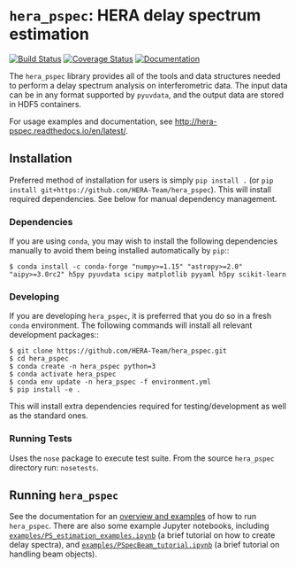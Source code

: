 # ``hera_pspec``: HERA delay spectrum estimation

[![Build Status](https://travis-ci.org/HERA-Team/hera_pspec.svg?branch=master)](https://travis-ci.org/HERA-Team/hera_pspec)
[![Coverage Status](https://coveralls.io/repos/github/HERA-Team/hera_pspec/badge.svg?branch=master)](https://coveralls.io/github/HERA-Team/hera_pspec?branch=master)
[![Documentation](https://readthedocs.org/projects/hera-pspec/badge/?version=latest)](https://readthedocs.org/projects/hera-pspec/badge/?version=latest)

The ``hera_pspec`` library provides all of the tools and data structures needed to perform a delay spectrum analysis on interferometric data. The input data can be in any format supported by ``pyuvdata``, and the output data are stored in HDF5 containers.

For usage examples and documentation, see http://hera-pspec.readthedocs.io/en/latest/.

## Installation
Preferred method of installation for users is simply `pip install .`
(or `pip install git+https://github.com/HERA-Team/hera_pspec`). This will install 
required dependencies. See below for manual dependency management.
 
### Dependencies
If you are using `conda`, you may wish to install the following dependencies manually
to avoid them being installed automatically by `pip`::

    $ conda install -c conda-forge "numpy>=1.15" "astropy>=2.0" "aipy>=3.0rc2" h5py pyuvdata scipy matplotlib pyyaml h5py scikit-learn
    
### Developing
If you are developing `hera_pspec`, it is preferred that you do so in a fresh `conda`
environment. The following commands will install all relevant development packages::

    $ git clone https://github.com/HERA-Team/hera_pspec.git
    $ cd hera_pspec
    $ conda create -n hera_pspec python=3
    $ conda activate hera_pspec
    $ conda env update -n hera_pspec -f environment.yml
    $ pip install -e . 

This will install extra dependencies required for testing/development as well as the 
standard ones.

### Running Tests
Uses the `nose` package to execute test suite.
From the source `hera_pspec` directory run: `nosetests`.


## Running `hera_pspec`

See the documentation for an 
[overview and examples](http://hera-pspec.readthedocs.io/en/latest/pspec.html) 
of how to run `hera_pspec`. There are also some example Jupyter notebooks, 
including [`examples/PS_estimation_examples.ipynb`](examples/PS_estimation_example.ipynb) 
(a brief tutorial on how to create delay spectra), and 
[`examples/PSpecBeam_tutorial.ipynb`](examples/PSpecBeam_tutorial.ipynb) (a brief 
tutorial on handling beam objects).
